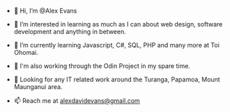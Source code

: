 - 👋 Hi, I’m @Alex Evans
- 👀 I’m interested in learning as much as I can about web design, software development and anything in between. 
- 🌱 I’m currently learning Javascript, C#, SQL, PHP and many more at Toi Ohomai. 
- 🌱 I'm also working through the Odin Project in my spare time.
- 👀 Looking for any IT related work around the Turanga, Papamoa, Mount Maunganui area. 

- 📫 Reach me at alexdavidevans@gmail.com

<!---
ttothewiggy/ttothewiggy is a ✨ special ✨ repository because its `README.md` (this file) appears on your GitHub profile.
You can click the Preview link to take a look at your changes.
--->
